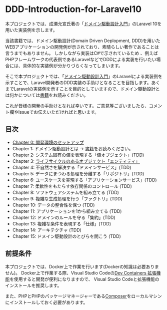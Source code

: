 # DDD-Introduction-for-Laravel10

本プロジェクトでは、成瀬允宣氏著の「[ドメイン駆動設計入門](https://www.amazon.co.jp/%E3%83%89%E3%83%A1%E3%82%A4%E3%83%B3%E9%A7%86%E5%8B%95%E8%A8%AD%E8%A8%88%E5%85%A5%E9%96%80-%E3%83%9C%E3%83%88%E3%83%A0%E3%82%A2%E3%83%83%E3%83%97%E3%81%A7%E3%82%8F%E3%81%8B%E3%82%8B%EF%BC%81%E3%83%89%E3%83%A1%E3%82%A4%E3%83%B3%E9%A7%86%E5%8B%95%E8%A8%AD%E8%A8%88%E3%81%AE%E5%9F%BA%E6%9C%AC-%E6%88%90%E7%80%AC-%E5%85%81%E5%AE%A3-ebook/dp/B082WXZVPC?__mk_ja_JP=%E3%82%AB%E3%82%BF%E3%82%AB%E3%83%8A&crid=2SPIX3DU2EUW2&keywords=%E3%83%89%E3%83%A1%E3%82%A4%E3%83%B3%E9%A7%86%E5%8B%95%E8%A8%AD%E8%A8%88%E5%85%A5%E9%96%80&qid=1686451938&sprefix=%E3%83%89%E3%83%A1%E3%82%A4%E3%83%B3%E9%A7%86%E5%8B%95%E8%A8%AD%E8%A8%88%E3%81%AB%E3%82%85%E3%81%86%E3%82%82n%2Caps%2C700&sr=8-1&linkCode=ll1&tag=reirev0e-22&linkId=921753cd089b48613204b35f1d241358&language=ja_JP&ref_=as_li_ss_tl)」のLaravel 10を用いた実装例を示します。

当該書籍では、ドメイン駆動設計(Domain Driven Deplopment, DDD)を用いたWEBアプリケーションの開発例が示されており、素晴らしい著作であることは言うまでもありません。
しかしながら実装はC#で示されているため
、例えばPHPフレームワークの代表例であるLaravelなどでDDDによる実装を行いたい場合には、具体的な実装例が分かりづらくなってしまいます。

そこで本プロジェクトでは、「[ドメイン駆動設計入門](https://www.amazon.co.jp/%E3%83%89%E3%83%A1%E3%82%A4%E3%83%B3%E9%A7%86%E5%8B%95%E8%A8%AD%E8%A8%88%E5%85%A5%E9%96%80-%E3%83%9C%E3%83%88%E3%83%A0%E3%82%A2%E3%83%83%E3%83%97%E3%81%A7%E3%82%8F%E3%81%8B%E3%82%8B%EF%BC%81%E3%83%89%E3%83%A1%E3%82%A4%E3%83%B3%E9%A7%86%E5%8B%95%E8%A8%AD%E8%A8%88%E3%81%AE%E5%9F%BA%E6%9C%AC-%E6%88%90%E7%80%AC-%E5%85%81%E5%AE%A3-ebook/dp/B082WXZVPC?__mk_ja_JP=%E3%82%AB%E3%82%BF%E3%82%AB%E3%83%8A&crid=2SPIX3DU2EUW2&keywords=%E3%83%89%E3%83%A1%E3%82%A4%E3%83%B3%E9%A7%86%E5%8B%95%E8%A8%AD%E8%A8%88%E5%85%A5%E9%96%80&qid=1686451938&sprefix=%E3%83%89%E3%83%A1%E3%82%A4%E3%83%B3%E9%A7%86%E5%8B%95%E8%A8%AD%E8%A8%88%E3%81%AB%E3%82%85%E3%81%86%E3%82%82n%2Caps%2C700&sr=8-1&linkCode=ll1&tag=reirev0e-22&linkId=921753cd089b48613204b35f1d241358&language=ja_JP&ref_=as_li_ss_tl)」のLaravelによる実装例を示すことで、Laravel開発者のDDD実装の手助けとなることを目指します。あくまでLaravelの実装例を示すことを目的としていますので、ドメイン駆動設計とは何かについては[書籍](https://www.amazon.co.jp/%E3%83%89%E3%83%A1%E3%82%A4%E3%83%B3%E9%A7%86%E5%8B%95%E8%A8%AD%E8%A8%88%E5%85%A5%E9%96%80-%E3%83%9C%E3%83%88%E3%83%A0%E3%82%A2%E3%83%83%E3%83%97%E3%81%A7%E3%82%8F%E3%81%8B%E3%82%8B%EF%BC%81%E3%83%89%E3%83%A1%E3%82%A4%E3%83%B3%E9%A7%86%E5%8B%95%E8%A8%AD%E8%A8%88%E3%81%AE%E5%9F%BA%E6%9C%AC-%E6%88%90%E7%80%AC-%E5%85%81%E5%AE%A3-ebook/dp/B082WXZVPC?__mk_ja_JP=%E3%82%AB%E3%82%BF%E3%82%AB%E3%83%8A&crid=2SPIX3DU2EUW2&keywords=%E3%83%89%E3%83%A1%E3%82%A4%E3%83%B3%E9%A7%86%E5%8B%95%E8%A8%AD%E8%A8%88%E5%85%A5%E9%96%80&qid=1686451938&sprefix=%E3%83%89%E3%83%A1%E3%82%A4%E3%83%B3%E9%A7%86%E5%8B%95%E8%A8%AD%E8%A8%88%E3%81%AB%E3%82%85%E3%81%86%E3%82%82n%2Caps%2C700&sr=8-1&linkCode=ll1&tag=reirev0e-22&linkId=921753cd089b48613204b35f1d241358&language=ja_JP&ref_=as_li_ss_tl)をお読みください。

これが皆様の開発の手助けとなれば幸いです。ご意見等ございましたら、コメント欄やIssueでお伝えいただければと思います。

## 目次

- [Chapter 0: 開発環境のセットアップ](/docs/chapter0.md)
- Chapter 1: ドメイン駆動設計とは -> [書籍](https://www.amazon.co.jp/%E3%83%89%E3%83%A1%E3%82%A4%E3%83%B3%E9%A7%86%E5%8B%95%E8%A8%AD%E8%A8%88%E5%85%A5%E9%96%80-%E3%83%9C%E3%83%88%E3%83%A0%E3%82%A2%E3%83%83%E3%83%97%E3%81%A7%E3%82%8F%E3%81%8B%E3%82%8B%EF%BC%81%E3%83%89%E3%83%A1%E3%82%A4%E3%83%B3%E9%A7%86%E5%8B%95%E8%A8%AD%E8%A8%88%E3%81%AE%E5%9F%BA%E6%9C%AC-%E6%88%90%E7%80%AC-%E5%85%81%E5%AE%A3-ebook/dp/B082WXZVPC?__mk_ja_JP=%E3%82%AB%E3%82%BF%E3%82%AB%E3%83%8A&crid=2SPIX3DU2EUW2&keywords=%E3%83%89%E3%83%A1%E3%82%A4%E3%83%B3%E9%A7%86%E5%8B%95%E8%A8%AD%E8%A8%88%E5%85%A5%E9%96%80&qid=1686451938&sprefix=%E3%83%89%E3%83%A1%E3%82%A4%E3%83%B3%E9%A7%86%E5%8B%95%E8%A8%AD%E8%A8%88%E3%81%AB%E3%82%85%E3%81%86%E3%82%82n%2Caps%2C700&sr=8-1&linkCode=ll1&tag=reirev0e-22&linkId=921753cd089b48613204b35f1d241358&language=ja_JP&ref_=as_li_ss_tl)をお読みください。
- Chapter 2: システム固有の値を表現する「値オブジェクト」(TDD)
- Chapter 3: [ライフサイクルのあるオブジェクト「エンティティ」](/docs/chapter3.md)
- Chapter 4: 不自然さを解決する「ドメインサービス」(TDD)
- Chapter 5: データにまつわる処理を分離する「リポジトリ」(TDD)
- Chapter 6: ユースケースを実現する「アプリケーションサービス」(TDD)
- Chapter 7: 柔軟性をもたらす依存関係のコントロール (TDD)
- Chapter 8: ソフトウェアシステムを組み立てる (TDD)
- Chapter 9: 複雑な生成処理を行う「ファクトリ」(TDD)
- Chapter 10: データの整合性を保つ (TDD)
- Chapter 11: アプリケーションを1から組み立てる (TDD)
- Chapter 12: ドメインのルールを守る「集約」(TDD)
- Chapter 13: 複雑な条件を表現する「仕様」(TDD)
- Chapter 14: アーキテクチャ (TDD)
- Chapter 15: ドメイン駆動設計のとびらを開こう (TDD)

## 前提条件

本プロジェクトでは、Docker上で作業を行います(Dockerの知識は必要ありません)。
Docker上で作業する際、Visual Studio Codeの[Dev Containers 拡張機能](https://marketplace.visualstudio.com/items?itemName=ms-vscode-remote.remote-containers)を使用すると開発が便利になりますので、
Visual Studio Codeと拡張機能のインストールを推奨します。

また、PHPとPHPのパッケージマネージャーである[Composer](https://getcomposer.org/)をローカルマシンにインストールしておく必要があります。
